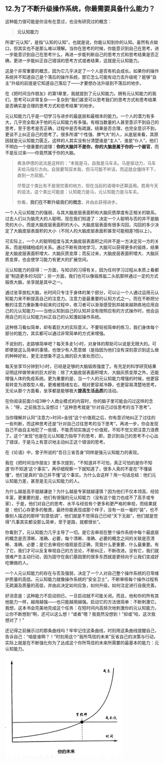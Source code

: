 ## 12.为了不断升级操作系统，你最需要具备什么能力？

这种能力很可能是你没有在意过，也没有研究过的概念：

> **元认知能力**

所谓“元认知”，是指“认知的认知”。也就是说，你能认知到你的认知。虽然有点拗口，但其实也不是那么难以理解。当你在思考的时候，你能意识到自己在思考，进一步能意识到自己在思考什么，再进一步能判断自己的思考方式和思考结果是否正确，更进一步能纠正自己错误的思考方式或者结果，这就是元认知能力。

这是个非常重要的概念，因为它几乎决定了一个人是否有机会成长。如果你的操作系统并不知道自己是个落后的操作系统，那它怎么可能有动力去升级呢？能够“自主”升级的前提是它知道自己落后了——才要想办法升级到不落后的地步。

在《把时间当作朋友》的第1章里，我就提到了元认知能力。拥有元认知能力的我们，思考可以非常复杂——复杂到“我们甚至可以思考我们的思考方式和思考结果是否确实是合理的思考方式和思考结果”的地步。

元认知能力几乎是一切学习与进步的最底层和最根本的能力。一个人的潜力有多大，几乎完全取决于他的元认知能力有多强。有相当数量的人甚至意识不到自己的思考，至于思考是否正确，过程中是否有疏漏，结果是否合理，也完全意识不到，更谈不上纠正自己的思考了。很多所谓“个性强、脾气大”的人，从底层来看，其原因就是元认知能力匮乏。这样的人其实没有分清楚谁是“主人”、谁是“仆人”，他们不明白一个很重要的道理：**你的大脑并不是你，你的大脑是属于你的一个器官**，而不是反过来——你竟然属于你的大脑。

> 弗洛伊德的说法是这样的：“本我是马，自我是马车夫。马是驱动力，马车夫给马指引方向。自我要驾驭本我，但马可能不听话，而这就会僵持不下，直到一方屈服。”
>
> 尽管这个类比有不是很完善的地方，但在当前的语境中还算适用。若用今天的说法，这个类比可能是：认知能力是马，元认知能力是马车夫。
>
> 你看，**我们在不断升级我们的概念**，并由此获得进步。

一个人元认知能力的强弱，与其大脑皮层表面积和大脑灰质厚度有正相关的联系。过去人们以为脑壳大的人聪明，现在我们知道了：决定一个人聪明与否的并不是脑壳的大小，而是大脑皮层表面积的大小。大脑皮层表面有很多沟回，沟回的多少决定了大脑皮层表面积的大小（不同人的大脑皮层表面积甚至可能相差1倍以上）。

可实际上，一个人的聪明程度与其大脑皮层表面积之间并不是一方决定另一方的关系，而是相辅相成的关系。通过不断有效地学习，大脑可以获得更多的锻炼，结果是大脑皮层表面积增大、大脑灰质变厚；而反过来，大脑皮层表面积增大、大脑灰质变厚，也会使学习能力有更大的扩展空间。

元认知能力的获得：一方面，与知识的习得有关，因为任何学习过程从本质上看都是“制造更多的沟回”；另一方面，我们也可以像锻炼肱二头肌那样通过一定的方式锻炼大脑，坐享就是其中之一。

通过坐享放松大脑，长时间只专注于身体的某个部分，可以让一个人通过运用元认知能力来不断提高自己的注意力。注意力是最重要的认知方式之一。而在不断把分散的注意力重新集中起来的过程中，练习者可以渐渐感受到并越来越熟练地应用自己的元认知能力——当他认知到自己的认知并没有按照应有的方式操作时，他会运用自己的元认知能力纠正自己的认知激起操作系统。

这种练习看似简单，却有着巨大的实际意义。不要轻视简单的练习，我们身体每个部分的能力，其实都可以通过非常简单的方式来增强。

不说别的，走路够简单吧？每天多走1小时，对身体的帮助可以说是无限大的。可即便是这么简单的事情，也很少有人愿意做（是指因为他们没有深刻意识到这么做的种种好处，更无法想象不这么做的巨大害处而已）。

每天坐享15分钟到1小时，已经是足够的大脑锻炼强度了。有充足的科学研究结果证明这样做带来的巨大好处：除了大脑皮层表面积增大、大脑灰质变厚之外，还能增强人体的免疫系统。更为重要的是，当一个人的元认知能力增强的时候，他更容易转变为进取型人格，更难被情绪左右，相对更容易冷静，也更容易清楚地思考。无论从那个方面看，坐享都是能够极大**提高生活品质**的活动。

在你阅读前面介绍3种个人商业模式的内容时，你的脑子里可能会闪过这样的念头：“呀，之前我怎么没想过！”这种思考就是“针对自己过往思考的当下思考”。

当你理解并认同“注意力>时间>金钱”这个价值观之后，你有意识地纠正了过往的一些判断，而这种思考还是“针对自己过往思考的当下思考”。再进一步，你会发现自己不由自主地犯了一些错，不能贯彻实施这个价值观，不知不觉又把注意力浪费了。这个“发现”也是在元认知能力指导下的思考，即，意识到自己的思考不小心出了错误，于是马上有意识地主动纠正这个错误的思考。

在《论语》中，曾子所说的“吾日三省吾身”同样是强元认知能力的表现。

我在《把时间当作朋友》里多次提到，“不知道并不可怕，真正可怕的是你不知道‘你不知道’这个事实”。再仔细观察一下就知道了，很多人真的不是在“不懂装懂”，他们是真的“自己并不懂”这个事实。为什么会这样？用一句话总结：他们元认知能力差，甚至是无元认知能力的人。

为什么越是高手就越谦逊？为什么越是专家就越谨慎？因为他们不仅本领高、经验丰富，更重要的是，他们有很强的元认知能力（没有这个能力也成不了高手或专家），于是，他们对自己的思考、水平与经验有个更多和更严格的审视，而结果就是：他们心存更多的敬畏，最终你能表现成那个样子，没有一丝一毫的“装”，也不像别人描述的那样“刻意低调”，他们就是不觉得自己已经“天下无敌”，他们就是觉得“凡事其实都没那么简单，至于是路，就都很长”。

你看到了，元认知能力几乎主导了一切。是它去审视在整个操作系统中每个最底层的概念是否清晰、准确、必要，每个清晰、准确、必要的概念之间的关联是否清晰、准确、必要；是它去审视价值观是否正确，究竟什么更重要、什么最重要。有了它，我们才可以反复审视自己的方法论，不断纠正，不断改进。没有它，我们就很难产生主动行动，因为固守在我们基因里的很多东西就是更倾向于让我们变成好吃懒做的人。

一个人元认知能力的存在与否及强弱，决定了一个人对自己整个操作系统的日常维护质量的高低。元认知能力就像操作系统的“安全卫士”，不断审核每个操作过程有无疏漏及质量的高低，并由此决定如何应急，如何升级，如何注定进行自我完善。

好消息是：这种能力不启动则已，一旦启动就不可能关闭。而且，他和你的所有其他能力一样，越用越强——也只能越用越强。启动它的方法很简单：不断刺激它。我想，这本书会完美地完成这个任务：在短时间内高频次地刺激你的元认知能力，让你不断想到“啊，还可以这么想！”或者“嗯？我竟然没想到！”抑或“哈，这次我想对了！”

还记得之前展示过的那条曲线吗？牢牢记住这条曲线，时刻用这条曲线提醒自己，告诉自己：“咱是谁啊？！”时刻用这个“我所笃信的未来”反省自己的决策与行动，实际上就是在不断强化你为了达成这个你所笃信的未来所需要的最基本的能力：元认知能力。

![image_20211209003650.png](https://raw.githubusercontent.com/liangxincn/Financial-Freedom/main/images/image_20211209003650.png)